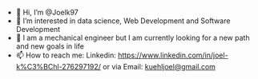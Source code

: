 - 👋 Hi, I’m @Joelk97
- 👀 I’m interested in data science, Web Development and Software Development
- 🌱 I am a mechanical engineer but I am currently looking for a new path and new goals in life
- 📫 How to reach me: Linkedin: https://www.linkedin.com/in/joel-k%C3%BChl-276297192/ or via Email: kuehljoel@gmail.com

<!---
Joelk97/Joelk97 is a ✨ special ✨ repository because its `README.md` (this file) appears on your GitHub profile.
You can click the Preview link to take a look at your changes.
--->
